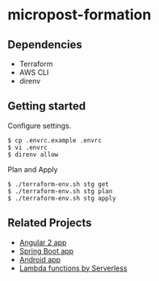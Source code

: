 # micropost-formation

## Dependencies

* Terraform
* AWS CLI
* direnv

## Getting started

Configure settings.

```
$ cp .envrc.example .envrc
$ vi .envrc
$ direnv allow
```

Plan and Apply

```
$ ./terraform-env.sh stg get
$ ./terraform-env.sh stg plan
$ ./terraform-env.sh stg apply
```

## Related Projects

* [Angular 2 app](https://github.com/springboot-angular2-tutorial/angular2-app)
* [Spring Boot app](https://github.com/springboot-angular2-tutorial/boot-app)
* [Android app](https://github.com/springboot-angular2-tutorial/android-app)
* [Lambda functions by Serverless](https://github.com/springboot-angular2-tutorial/micropost-functions)
